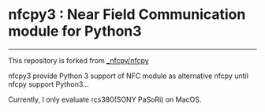 # nfcpy3 : Near Field Communication module for Python3
--------------------------------------------------------

This repository is forked from [_nfcpy/nfcpy](https://github.com/nfcpy/nfcpy)

nfcpy3 provide Python 3 support of NFC module as alternative nfcpy until nfcpy support Python3...

Currently, I only evaluate rcs380(SONY PaSoRi) on MacOS.
